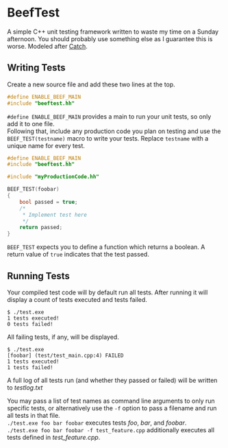 # BeefTest
A simple C++ unit testing framework written to waste my time on a Sunday afternoon. You should probably use something else as I guarantee this is worse. Modeled after [Catch](https://github.com/catchorg/Catch2).

## Writing Tests
Create a new source file and add these two lines at the top.
```C++
#define ENABLE_BEEF_MAIN
#include "beeftest.hh"
```
`#define ENABLE_BEEF_MAIN` provides a main to run your unit tests, so only add it to one file.  
Following that, include any production code you plan on testing and use the `BEEF_TEST(testname)` macro to write your tests. Replace `testname` with a unique name for every test.
```C++
#define ENABLE_BEEF_MAIN
#include "beeftest.hh"

#include "myProductionCode.hh"

BEEF_TEST(foobar)
{
	bool passed = true;
	/*
	 * Implement test here
	 */
	return passed;
}
```
`BEEF_TEST` expects you to define a function which returns a boolean. A return value of `true` indicates that the test passed.

## Running Tests
Your compiled test code will by default run all tests. After running it will display a count of tests executed and tests failed.
```
$ ./test.exe
1 tests executed!
0 tests failed!
```
All failing tests, if any, will be displayed.
```
$ ./test.exe
[foobar] (test/test_main.cpp:4) FAILED
1 tests executed!
1 tests failed!
```
A full log of all tests run (and whether they passed or failed) will be written to _testlog.txt_

You may pass a list of test names as command line arguments to only run specific tests, or alternatively use the `-f` option to pass a filename and run all tests in that file.  
`./test.exe foo bar foobar` executes tests _foo_, _bar_, and _foobar_.  
`./test.exe foo bar foobar -f test_feature.cpp` additionally executes all tests defined in _test_feature.cpp_.

